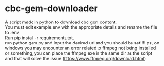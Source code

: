 # cbc-gem-downloader
A script made in python to download cbc gem content. <br>
You must edit example.env with the appropriate details and rename the file to .env<br>
Run pip install -r requirements.txt.<br>
run python gem.py and input the desired url and you should be set!!!!
ps, on windows you may encounter an error related to ffmpeg not being installed or something, you can place the ffmpeg exe in the same dir as the script and that will solve the issue (https://www.ffmpeg.org/download.html)
